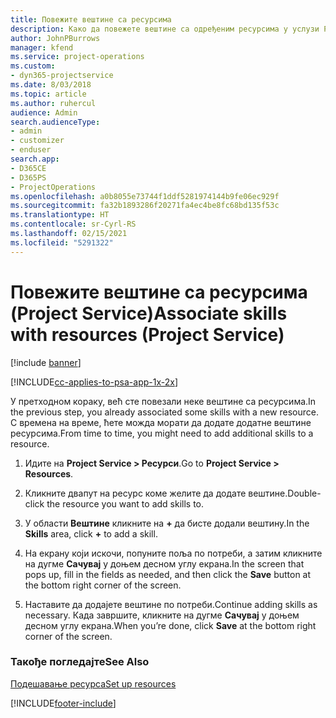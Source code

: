 ```yaml
---
title: Повежите вештине са ресурсима
description: Како да повежете вештине са одређеним ресурсима у услузи Project Service
author: JohnPBurrows
manager: kfend
ms.service: project-operations
ms.custom:
- dyn365-projectservice
ms.date: 8/03/2018
ms.topic: article
ms.author: ruhercul
audience: Admin
search.audienceType:
- admin
- customizer
- enduser
search.app:
- D365CE
- D365PS
- ProjectOperations
ms.openlocfilehash: a0b8055e73744f1ddf5281974144b9fe06ec929f
ms.sourcegitcommit: fa32b1893286f20271fa4ec4be8fc68bd135f53c
ms.translationtype: HT
ms.contentlocale: sr-Cyrl-RS
ms.lasthandoff: 02/15/2021
ms.locfileid: "5291322"
---
```

# <a name="associate-skills-with-resources-project-service"></a><span data-ttu-id="1f998-103">Повежите вештине са ресурсима (Project Service)</span><span class="sxs-lookup"><span data-stu-id="1f998-103">Associate skills with resources (Project Service)</span></span>

[!include [banner](../includes/psa-now-project-operations.md)]

[!INCLUDE[cc-applies-to-psa-app-1x-2x](../includes/cc-applies-to-psa-app-1x-2x.md)]

<span data-ttu-id="1f998-104">У претходном кораку, већ сте повезали неке вештине са ресурсима.</span><span class="sxs-lookup"><span data-stu-id="1f998-104">In the previous step, you already associated some skills with  a new resource.</span></span> <span data-ttu-id="1f998-105">С времена на време, ћете можда морати да додате додатне вештине ресурсима.</span><span class="sxs-lookup"><span data-stu-id="1f998-105">From time to time, you might need to add additional skills to a resource.</span></span>  
  
1.  <span data-ttu-id="1f998-106">Идите на **Project Service > Ресурси**.</span><span class="sxs-lookup"><span data-stu-id="1f998-106">Go to **Project Service > Resources**.</span></span>  
  
2.  <span data-ttu-id="1f998-107">Кликните двапут на ресурс коме желите да додате вештине.</span><span class="sxs-lookup"><span data-stu-id="1f998-107">Double-click the resource you want to add skills to.</span></span>  
  
3.  <span data-ttu-id="1f998-108">У области **Вештине** кликните на **+** да бисте додали вештину.</span><span class="sxs-lookup"><span data-stu-id="1f998-108">In the **Skills** area, click **+** to add a skill.</span></span>  
  
4.  <span data-ttu-id="1f998-109">На екрану који искочи, попуните поља по потреби, а затим кликните на дугме **Сачувај** у доњем десном углу екрана.</span><span class="sxs-lookup"><span data-stu-id="1f998-109">In the screen that pops up, fill in the fields as needed, and then click the **Save** button at the bottom right corner of the screen.</span></span>  
  
5.  <span data-ttu-id="1f998-110">Наставите да додајете вештине по потреби.</span><span class="sxs-lookup"><span data-stu-id="1f998-110">Continue adding skills as necessary.</span></span> <span data-ttu-id="1f998-111">Када завршите, кликните на дугме **Сачувај** у доњем десном углу екрана.</span><span class="sxs-lookup"><span data-stu-id="1f998-111">When you’re done, click **Save** at the bottom right corner of the screen.</span></span>  
  
### <a name="see-also"></a><span data-ttu-id="1f998-112">Такође погледајте</span><span class="sxs-lookup"><span data-stu-id="1f998-112">See Also</span></span>  
 [<span data-ttu-id="1f998-113">Подешавање ресурса</span><span class="sxs-lookup"><span data-stu-id="1f998-113">Set up resources</span></span>](../psa/set-up-resources.md)


[!INCLUDE[footer-include](../includes/footer-banner.md)]